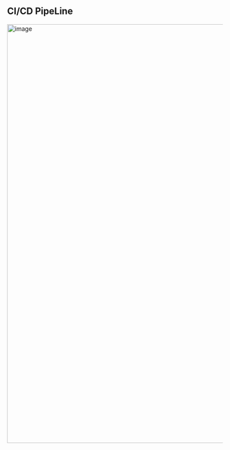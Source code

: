 ## CI/CD PipeLine
<img width="977" alt="image" src="https://github.com/user-attachments/assets/ac7f8fa4-b68f-4dcb-a839-4a2e9c9e6474">

